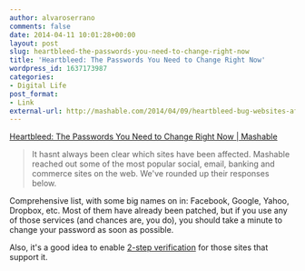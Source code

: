 ```yaml
---
author: alvaroserrano
comments: false
date: 2014-04-11 10:01:28+00:00
layout: post
slug: heartbleed-the-passwords-you-need-to-change-right-now
title: 'Heartbleed: The Passwords You Need to Change Right Now'
wordpress_id: 1637173987
categories:
- Digital Life
post_format:
- Link
external-url: http://mashable.com/2014/04/09/heartbleed-bug-websites-affected/
---
```


[Heartbleed: The Passwords You Need to Change Right Now | Mashable]()



<blockquote>It hasnt always been clear which sites have been affected. Mashable reached out some of the most popular social, email, banking and commerce sites on the web. We've rounded up their responses below.</blockquote>



Comprehensive list, with some big names on in: Facebook, Google, Yahoo, Dropbox, etc. Most of them have already been patched, but if you use any of those services (and chances are, you do), you should take a minute to change your password as soon as possible. 

Also, it's a good idea to enable [2-step verification](http://en.wikipedia.org/wiki/Two-step_verification) for those sites that support it.
